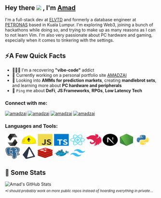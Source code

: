 <h2>Hey there <img src="https://media.giphy.com/media/hvRJCLFzcasrR4ia7z/giphy.gif" width="3%"> , I'm <a href="https://www.linkedin.com/in/muhammadzainurin/">Amad</a></h2>

<p>I'm a full-stack dev at <a href="https://www.elvtd.io/portfolio">ELVTD</a> and formerly a database engineer at <a href="https://www.petronas.com/">PETRONAS</a> based in Kuala Lumpur. I'm exploring Web3, joining a bunch of hackathons while doing so, and trying to make up as many reasons as I can to not learn Vim. I'm also very passionate about PC hardware and gaming, especially when it comes to tinkering with the settings.</p>

<h2>⚡️A Few Quick Facts</h2>
<ul>
<li>🤸🏻‍♂️ I'm a recovering <strong>"vibe-code"</strong> addict</li>
<li>🔧 Currently working on a personal portfolio site <a href="http://amadzai.com/">AMADZAI</a></li>
<li>📓 Looking into <strong>AMMs for prediction markets</strong>, creating <strong>mandlebrot sets</strong>, and learning more about <strong>PC hardware and peripherals</strong></li>
<li>💬 <code>Ping</code> me about <strong>DeFi</strong>, <strong>JS Frameworks</strong>, <strong>RPGs</strong>, <strong>Low Latency Tech</strong></li>
</ul>

<h3>Connect with me:</h3>
<a href="https://x.com/intent/user?screen_name=MadunProt0col" target="blank"><img src="https://raw.githubusercontent.com/rahuldkjain/github-profile-readme-generator/master/src/images/icons/Social/twitter.svg" alt="amadzai" height="30" width="40" /></a>
<a href="https://www.linkedin.com/in/muhammadzainurin/" target="blank"><img src="https://raw.githubusercontent.com/rahuldkjain/github-profile-readme-generator/master/src/images/icons/Social/linked-in-alt.svg" alt="amadzai" height="30" width="40" /></a>
<a href="https://stackoverflow.com/" target="blank"><img src="https://raw.githubusercontent.com/rahuldkjain/github-profile-readme-generator/master/src/images/icons/Social/stack-overflow.svg" alt="amadzai" height="30" width="40" /></a>
<a href="https://instagram.com/" target="blank"><img src="https://raw.githubusercontent.com/rahuldkjain/github-profile-readme-generator/master/src/images/icons/Social/instagram.svg" alt="amadzai" height="30" width="40" /></a>

<h3>Languages and Tools:</h3>
<p>
<img src="https://raw.githubusercontent.com/devicons/devicon/master/icons/solidity/solidity-original.svg" alt="solidity" height="40" width="50" />
<img src="https://raw.githubusercontent.com/devicons/devicon/master/icons/hardhat/hardhat-original.svg" alt="hardhat" height="40" width="50" />
<img src="https://raw.githubusercontent.com/devicons/devicon/master/icons/javascript/javascript-original.svg" alt="javascript" height="40" width="50" />
<img src="https://raw.githubusercontent.com/devicons/devicon/master/icons/typescript/typescript-original.svg" alt="typescript" height="40" width="50" />
<img src="https://raw.githubusercontent.com/devicons/devicon/master/icons/react/react-original.svg" alt="react" height="40" width="50" />
<img src="https://raw.githubusercontent.com/devicons/devicon/master/icons/nestjs/nestjs-original.svg" alt="nestjs" height="40" width="50" />
<img src="https://raw.githubusercontent.com/devicons/devicon/master/icons/nextjs/nextjs-original.svg" alt="nextjs" height="40" width="50" />
<img src="https://raw.githubusercontent.com/devicons/devicon/master/icons/nodejs/nodejs-original.svg" alt="nodejs" height="40" width="50" />
<img src="https://raw.githubusercontent.com/devicons/devicon/master/icons/python/python-original.svg" alt="python" height="40" width="50" />
<img src="https://raw.githubusercontent.com/devicons/devicon/master/icons/postgresql/postgresql-original.svg" alt="postgresql" height="40" width="50" />
<img src="https://raw.githubusercontent.com/devicons/devicon/master/icons/prisma/prisma-original.svg" alt="prisma" height="40" width="50" />
<img src="https://raw.githubusercontent.com/devicons/devicon/master/icons/redis/redis-original.svg" alt="redis" height="40" width="50" />
<img src="https://raw.githubusercontent.com/devicons/devicon/master/icons/docker/docker-original.svg" alt="docker" height="40" width="50" />
<img src="https://raw.githubusercontent.com/devicons/devicon/master/icons/tailwindcss/tailwindcss-original.svg" alt="tailwindcss" height="40" width="50" />
</p>

<h2> 💾 Some Stats</h2>
<p>
<img src="https://github-readme-stats.vercel.app/api?username=amadzai&show_icons=true&theme=apprentice" alt="Amad's GitHub Stats" /><br>
<i><sub>*I should probably work on more public repos instead of hoarding everything in private...</sub></i>
</p>
